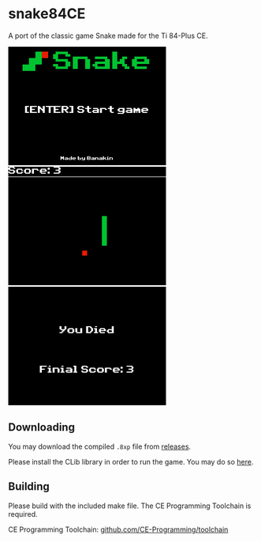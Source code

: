 # snake84CE
A port of the classic game Snake made for the Ti 84-Plus CE.

![Home Screen](/screeenshots/screenshot1.png?raw=true)
![Game](/screeenshots/screenshot2.png?raw=true)
![Death Screen](/screeenshots/screenshot3.png?raw=true)

## Downloading
You may download the compiled `.8xp` file from [releases](https://github.com/Banakin/snake84CE/releases).

Please install the CLib library in order to run the game. You may do so [here](https://tiny.cc/clibs).

## Building
Please build with the included make file. The CE Programming Toolchain is required.

CE Programming Toolchain: [github.com/CE-Programming/toolchain](https://github.com/CE-Programming/toolchain)

